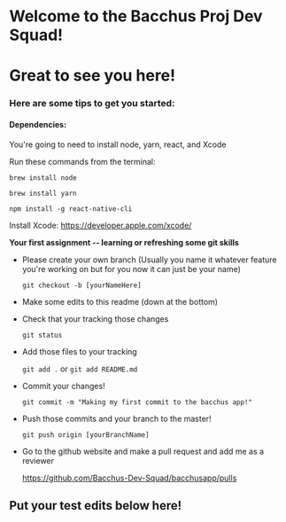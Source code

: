 # Welcome to the Bacchus Proj Dev Squad!
# Great to see you here!

### Here are some tips to get you started:


#### Dependencies:

You're going to need to install node, yarn, react, and Xcode

Run these commands from the terminal:

`brew install node`

`brew install yarn`

`npm install -g react-native-cli`

Install Xcode:
https://developer.apple.com/xcode/

**Your first assignment -- learning or refreshing some git skills**

* Please create your own branch (Usually you name it whatever feature you're working on but for you now it can just be your name)

  `git checkout -b [yourNameHere]`

* Make some edits to this readme (down at the bottom)

* Check that your tracking those changes

  `git status`

* Add those files to your tracking

  `git add .` or `git add README.md`

* Commit your changes!

  `git commit -m "Making my first commit to the bacchus app!"`

* Push those commits and your branch to the master!

  `git push origin [yourBranchName]`

* Go to the github website and make a pull request and add me as a reviewer

  https://github.com/Bacchus-Dev-Squad/bacchusapp/pulls

## Put your test edits below here!
<br>
